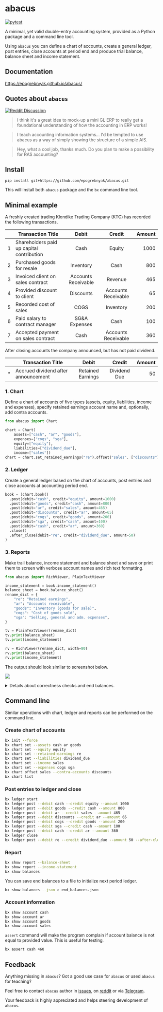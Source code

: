 # abacus

[![pytest](https://github.com/epogrebnyak/abacus/actions/workflows/.pytest.yml/badge.svg)](https://github.com/epogrebnyak/abacus/actions/workflows/.pytest.yml)

A minimal, yet valid double-entry accounting system, provided as a Python package and a command line tool.

Using `abacus` you can define a chart of accounts, create a general ledger, post
entries, close accounts at period end and produce trial balance, balance sheet and income statement.

## Documentation

<https://epogrebnyak.github.io/abacus/>

## Quotes about `abacus`

[![Reddit Discussion](https://img.shields.io/badge/Reddit-%23FF4500.svg?style=for-the-badge&logo=Reddit&logoColor=white)](https://www.reddit.com/r/Accounting/comments/136rrit/wrote_an_accounting_demo_in_python/)

> I think it's a great idea to mock-up a mini GL ERP to really get a foundational understanding of how the accounting in ERP works!

> I teach accounting information systems... I'd be tempted to use abacus as a way of simply showing the structure of a simple AIS.

> Hey, what a cool job, thanks much. Do you plan to make a possibility for RAS accounting?

## Install

```
pip install git+https://github.com/epogrebnyak/abacus.git
```

This will install both `abacus` package and the `bx` command line tool.

## Minimal example

A freshly created trading Klondike Trading Company (KTC) has recorded the following transactions.

|     | Transaction Title                         |        Debit        |       Credit        | Amount |
| --- | ----------------------------------------- | :-----------------: | :-----------------: | -----: |
| 1   | Shareholders paid up capital contribution |        Cash         |       Equity        |   1000 |
| 2   | Purchased goods for resale                |      Inventory      |        Cash         |    800 |
| 3   | Invoiced client on sales contract         | Accounts Receivable |       Revenue       |    465 |
| 4   | Provided discount to client               |      Discounts      | Accounts Receivable |     65 |
| 5   | Recorded cost of sales                    |        COGS         |      Inventory      |    200 |
| 6   | Paid salary to contract manager           |    SG&A Expenses    |        Cash         |    100 |
| 7   | Accepted payment on sales contract        |        Cash         | Accounts Receivable |    360 |

After closing accounts the company announced, but has not paid dividend.

|     | Transaction Title                   |       Debit       |    Credit    | Amount |
| --- | ----------------------------------- | :---------------: | :----------: | -----: |
| \*  | Accrued dividend after announcement | Retained Earnings | Dividend Due |     50 |

### 1. Chart

Define a chart of accounts of five types (assets, equity, liabilities, income and expenses),
specify retained earnings account name and, optionally, add contra accounts.

```python
from abacus import Chart

chart = Chart(
    assets=["cash", "ar", "goods"],
    expenses=["cogs", "sga"],
    equity=["equity"],
    liabilities=["dividend_due"],
    income=["sales"])
chart = chart.set_retained_earnings("re").offset("sales", ["discounts"])
```

### 2. Ledger

Create a general ledger based on the chart of accounts,
post entries and close accounts at accounting period end.

```python
book = (chart.book()
  .post(debit="cash", credit="equity", amount=1000)
  .post(debit="goods", credit="cash", amount=800)
  .post(debit="ar", credit="sales", amount=465)
  .post(debit="discounts", credit="ar", amount=65)
  .post(debit="cogs", credit="goods", amount=200)
  .post(debit="sga", credit="cash", amount=100)
  .post(debit="cash", credit="ar", amount=360)
  .close()
  .after_close(debit="re", credit="dividend_due", amount=50)
)
```

### 3. Reports

Make trail balance, income statement and balance sheet and save or print them to screen
with verbose account names and rich text formatting.

```python
from abacus import RichViewer, PlainTextViewer

income_statement = book.income_statement()
balance_sheet = book.balance_sheet()
rename_dict = {
    "re": "Retained earnings",
    "ar": "Accounts receivable",
    "goods": "Inventory (goods for sale)",
    "cogs": "Cost of goods sold",
    "sga": "Selling, general and adm. expenses",
}

tv = PlainTextViewer(rename_dict)
tv.print(balance_sheet)
tv.print(income_statement)

rv = RichViewer(rename_dict, width=80)
rv.print(balance_sheet)
rv.print(income_statement)
```

The output should look similar to screenshot below.

![](https://user-images.githubusercontent.com/9265326/249445794-7def0fc2-934b-49fa-a3ad-9137072a2900.png)

<details>
<summary> Details about correctness checks and end balances.
</summary>

### Check values

As a reminder `assert` statement in Python will raise exception if provided wrong comparison.
These checks will execute and this way we will know the code in README is up to date and correct.

```python
from abacus import IncomeStatement, BalanceSheet

print(income_statement)
assert income_statement == IncomeStatement(
    income={'sales': 400},
    expenses={'cogs': 200, 'sga': 100}
)
print(balance_sheet)
assert balance_sheet == BalanceSheet(
  assets={'cash': 460, 'ar': 40, 'goods': 600}, 
  capital={'equity': 1000, 're': 50}, 
  liabilities={'dividend_due': 50}
) 
```

### End balances

You can use end balances from current period to initialize ledger at the start of next accounting period.

```python
end_balances = book.nonzero_balances()
print(end_balances)
next_book = chart.book(starting_balances=end_balances)
```

</details>

## Command line

Similar operations with chart, ledger and reports can be performed on the command line.

### Create chart of accounts

```bash
bx init --force
bx chart set --assets cash ar goods
bx chart set --equity equity
bx chart set --retained-earnings re
bx chart set --liabilities dividend_due
bx chart set --income sales
bx chart set --expenses cogs sga
bx chart offset sales --contra-accounts discounts
bx chart list
```

### Post entries to ledger and close

```bash
bx ledger start
bx ledger post --debit cash --credit equity --amount 1000
bx ledger post --debit goods --credit cash --amount 800
bx ledger post --debit ar --credit sales --amount 465
bx ledger post --debit discounts --credit ar --amount 65
bx ledger post --debit cogs --credit goods --amount 200
bx ledger post --debit sga --credit cash --amount 100
bx ledger post --debit cash --credit ar --amount 360
bx ledger close
bx ledger post --debit re --credit dividend_due --amount 50 --after-close
```

### Report

```bash
bx show report --balance-sheet
bx show report --income-statement
bx show balances
```

You can save end balances to a file to initialize next period ledger.

```bash
bx show balances --json > end_balances.json
```

### Account information

```bash
bx show account cash
bx show account ar
bx show account goods
bx show account sales
```

`assert` command will make the program complain
if account balance is not equal to provided value.
This is useful for testing.

```bash
bx assert cash 460
```

## Feedback

Anything missing in `abacus`?
Got a good use case for `abacus` or used `abacus` for teaching?

Feel free to contact `abacus` author
in [issues](https://github.com/epogrebnyak/abacus/issues),
on [reddit](https://www.reddit.com/user/iamevpo)
or via [Telegram](https://t.me/epoepo).

Your feedback is highly appreciated and helps steering development of `abacus`.
